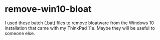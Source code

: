 # remove-win10-bloat

I used these batch (.bat) files to remove bloatware from the Windows 10 installation that came with my ThinkPad 11e. Maybe they will be useful to someone else. 
